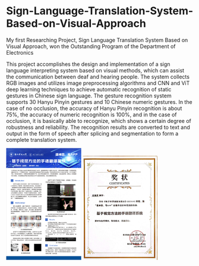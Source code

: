 # Sign-Language-Translation-System-Based-on-Visual-Approach
My first Researching Project, Sign Language Translation System Based on Visual Approach, won the Outstanding Program of the Department of Electronics

This project accomplishes the design and implementation of a sign language interpreting system based on visual methods, which can assist the communication between deaf and hearing people. The system collects RGB images and utilizes image preprocessing algorithms and CNN and ViT deep learning techniques to achieve automatic recognition of static gestures in Chinese sign language. The gesture recognition system supports 30 Hanyu Pinyin gestures and 10 Chinese numeric gestures. In the case of no occlusion, the accuracy of Hanyu Pinyin recognition is about 75%, the accuracy of numeric recognition is 100%, and in the case of occlusion, it is basically able to recognize, which shows a certain degree of robustness and reliability. The recognition results are converted to text and output in the form of speech after splicing and segmentation to form a complete translation system.

<img src="./海报.jpg" width="40%">
<img src="./电创2优秀项目.jpg" width="40%">

